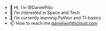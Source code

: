 - 👋 Hi, I’m @DanielPiliu
- 👀 I’m interested in Space and Tech
- 🌱 I’m currently learning Python and TI-basics
- 📫 How to reach me danielwof@icloud.com

<!---
DanielPiliu/DanielPiliu is a ✨ special ✨ repository because its `README.md` (this file) appears on your GitHub profile.
You can click the Preview link to take a look at your changes.
--->
